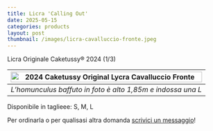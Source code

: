 ```yaml
---
title: Licra 'Calling Out'
date: 2025-05-15
categories: products
layout: post
thumbnail: /images/licra-cavalluccio-fronte.jpeg
---
```

Licra Originale Caketussy® 2024 (1/3)

| <img src="{{ site.baseurl }}/assets/images/licra-cavalluccio-fronte.jpeg" alt="2024 Caketussy Original Lycra Cavalluccio Fronte" style="width: 100%;"> |
|:--:|
| *L’homunculus baffuto in foto è alto 1,85m e indossa una L* |

Disponibile in taglieee: S, M, L

Per ordinarla o per qualisasi altra domanda [scrivici un messaggio](https://ig.me/m/caketussy)!
